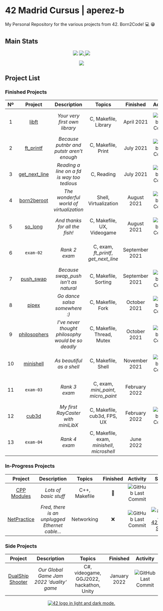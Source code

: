 # 42 Madrid Cursus | aperez-b
My Personal Repository for the various projects from 42. Born2Code! :computer: :grin:

## Main Stats

<p align="center">
  <img src="https://img.shields.io/github/repo-size/madebypixel02/42-Madrid-Cursus?color=green" />
  <a href="https://profile.intra.42.fr/users/aperez-b">
    <img src="https://badgen.net/badge/Born2Code/aperez-b/blue?cache=86400&icon=https://meta.intra.42.fr/images/42_logo.svg">
  </a>
  <img src="https://img.shields.io/github/last-commit/madebypixel02/42-Madrid-Cursus" />
</p>

<p align="center">
  <a href="https://gitlab.com/madebypixel02/42-Madrid-Cursus">
    <img src="https://badge42.vercel.app/api/v2/cl1kyexqa001109mf3u4zsrcw/stats?cursusId=21&coalitionId=65">
  </a>
</p>

## Project List

### Finished Projects

|  Nº  | Project | Description | Topics | Finished | Activity | Status |
| :--: | :-----: | :---------: | :----: | :------: | :------: | :----: |
| 1 | [libft](https://gitlab.com/madebypixel02/libft) | *Your very first own library* | C, Makefile, Library | April 2021 | ![GitHub Last Commit](https://img.shields.io/github/last-commit/madebypixel02/libft) | [![aperez-b's 42Project Score](https://badge42.vercel.app/api/v2/cl1kyexqa001109mf3u4zsrcw/project/2147378)](https://github.com/JaeSeoKim/badge42) |
| 2 | [ft_printf](https://gitlab.com/madebypixel02/ft_printf) | *Because putnbr and putstr aren’t enough* | C, Makefile, Print | July 2021 | ![GitHub Last Commit](https://img.shields.io/github/last-commit/madebypixel02/ft_printf) | [![aperez-b's 42Project Score](https://badge42.vercel.app/api/v2/cl1kyexqa001109mf3u4zsrcw/project/2158463)](https://github.com/JaeSeoKim/badge42) |
| 3 | [get_next_line](https://gitlab.com/madebypixel02/get_next_line) | *Reading a line on a *fd* is way too tedious* | C, Reading | July 2021 | ![GitHub Last Commit](https://img.shields.io/github/last-commit/madebypixel02/get_next_line) | [![aperez-b's 42Project Score](https://badge42.vercel.app/api/v2/cl1kyexqa001109mf3u4zsrcw/project/2228935)](https://github.com/JaeSeoKim/badge42) |
| 4 | [born2beroot](https://gitlab.com/madebypixel02/born2beroot) | *The wonderful world of virtualization* | Shell, Virtualization | August 2021 | ![GitHub Last Commit](https://img.shields.io/github/last-commit/madebypixel02/born2beroot) | [![aperez-b's 42Project Score](https://badge42.vercel.app/api/v2/cl1kyexqa001109mf3u4zsrcw/project/2240320)](https://github.com/JaeSeoKim/badge42) |
| 5 | [so_long](https://gitlab.com/madebypixel02/so_long) | *And thanks for all the fish!* | C, Makefile, UX, Videogame | August 2021 | ![GitHub Last Commit](https://img.shields.io/github/last-commit/madebypixel02/so_long) | [![aperez-b's 42Project Score](https://badge42.vercel.app/api/v2/cl1kyexqa001109mf3u4zsrcw/project/2313305)](https://github.com/JaeSeoKim/badge42) |
| 6 | ``exam-02`` | *Rank 2 exam* | C, exam, *ft_printf*, *get_next_line* | September 2021 | - | [![aperez-b's 42Project Score](https://badge42.vercel.app/api/v2/cl1kyexqa001109mf3u4zsrcw/project/2315202)](https://github.com/JaeSeoKim/badge42) |
| 7 | [push_swap](https://gitlab.com/madebypixel02/push_swap) | *Because swap_push isn’t as natural* | C, Makefile, Sorting | September 2021 | ![GitHub Last Commit](https://img.shields.io/github/last-commit/madebypixel02/push_swap) | [![aperez-b's 42Project Score](https://badge42.vercel.app/api/v2/cl1kyexqa001109mf3u4zsrcw/project/2261253)](https://github.com/JaeSeoKim/badge42) |
| 8 | [pipex](https://gitlab.com/madebypixel02/pipex) | *Go dance salsa somewhere :)* | C, Makefile, Fork | October 2021 | ![GitHub Last Commit](https://img.shields.io/github/last-commit/madebypixel02/pipex) | [![aperez-b's 42Project Score](https://badge42.vercel.app/api/v2/cl1kyexqa001109mf3u4zsrcw/project/2323162)](https://github.com/JaeSeoKim/badge42) |
| 9 | [philosophers](https://gitlab.com/madebypixel02/philosophers) | *I’ve never thought philosophy would be so deadly* | C, Makefile, Thread, Mutex | October 2021 | ![GitHub Last Commit](https://img.shields.io/github/last-commit/madebypixel02/philosophers) | [![aperez-b's 42Project Score](https://badge42.vercel.app/api/v2/cl1kyexqa001109mf3u4zsrcw/project/2363553)](https://github.com/JaeSeoKim/badge42) |
| 10 | [minishell](https://gitlab.com/madebypixel02/minishell) | *As beautiful as a shell* | C, Makefile, Shell | November 2021 | ![GitHub Last Commit](https://img.shields.io/github/last-commit/madebypixel02/minishell) | [![aperez-b's 42Project Score](https://badge42.vercel.app/api/v2/cl1kyexqa001109mf3u4zsrcw/project/2385618)](https://github.com/JaeSeoKim/badge42) |
| 11 | ``exam-03`` | *Rank 3 exam* | C, exam, *mini_paint*, *micro_paint* | February 2022 | - | [![aperez-b's 42Project Score](https://badge42.vercel.app/api/v2/cl1kyexqa001109mf3u4zsrcw/project/2367840)](https://github.com/JaeSeoKim/badge42) |
| 12 | [cub3d](https://gitlab.com/madebypixel02/cub3d) | *My first RayCaster with miniLibX* | C, Makefile, cub3d, FPS, UX | February 2022 | ![GitHub Last Commit](https://img.shields.io/github/last-commit/madebypixel02/cub3d) | [![aperez-b's 42Project Score](https://badge42.vercel.app/api/v2/cl1kyexqa001109mf3u4zsrcw/project/2504104)](https://github.com/JaeSeoKim/badge42) |
| 13 | ``exam-04`` | *Rank 4 exam* | C, Makefile, exam, *minishell*, *microshell* | June 2022 | - | [![aperez-b's 42Project Score](https://badge42.vercel.app/api/v2/cl1kyexqa001109mf3u4zsrcw/project/2506468)](https://github.com/JaeSeoKim/badge42) |


### In-Progress Projects

| Project | Description | Topics | Finished | Activity | Status |
| :-------: | :---------: | :----: | :------: | :------: | :----: |
| [CPP Modules](https://gitlab.com/madebypixel02/CPP-Modules) | *Lots of basic stuff* | C++, Makefile | 🚧 | ![GitHub Last Commit](https://img.shields.io/github/last-commit/madebypixel02/CPP-Modules) | [``6/9``](https://gitlab.com/madebypixel02/CPP-Modules) |
| [NetPractice](https://gitlab.com/madebypixel02/NetPractice) | *Fred, there is an unplugged Ethernet cable...* | Networking | ❌ | ![GitHub Last Commit](https://img.shields.io/github/last-commit/madebypixel02/NetPractice) | [![aperez-b's 42Project Score](https://badge42.vercel.app/api/v2/cl1kyexqa001109mf3u4zsrcw/project/2504102)](https://github.com/JaeSeoKim/badge42) |

### Side Projects

| Project | Description | Topics | Finished | Activity |
| :-----: | :---------: | :----: | :------: | :------: |
| [DualShip Shooter](https://gitlab.com/madebypixel02/DualshipShooter) | *Our Global Game Jam 2022 'duality' game* | C#, videogame, GGJ2022, hackathon, Unity | January 2022 | ![GitHub Last Commit](https://img.shields.io/github/last-commit/madebypixel02/DualshipShooter) |

<p align="center">
  <a href="https://www.42network.org">
    <picture>
    <source media="(prefers-color-scheme: dark)" srcset="https://user-images.githubusercontent.com/40824677/150541520-93b9bbfe-cb72-4bd0-80ae-a6f5637d3a77.png">
    <source media="(prefers-color-scheme: light)" srcset="https://user-images.githubusercontent.com/40824677/191278687-a798617c-09ab-4ce4-9384-7a826357b7cf.png">
    <img alt="42 logo in light and dark mode." src="https://user-images.githubusercontent.com/40824677/150541520-93b9bbfe-cb72-4bd0-80ae-a6f5637d3a77.png">
    </picture>
  </a>
</p>
